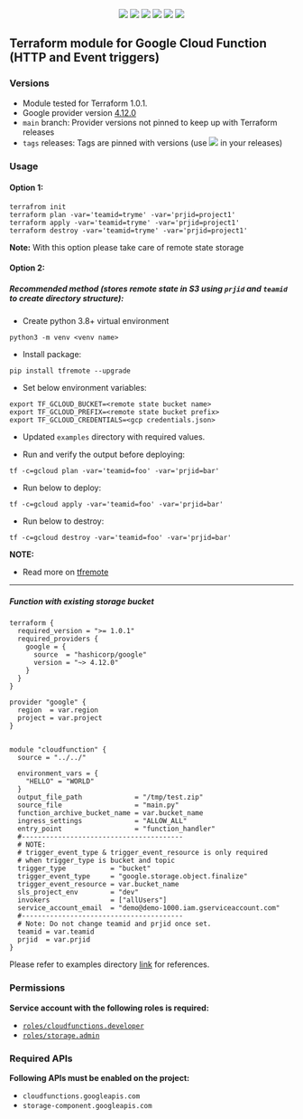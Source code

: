 <p align="center">
    <a href="https://github.com/tomarv2/terraform-google-cloudfunction/actions/workflows/pre-commit.yml" alt="Pre Commit">
        <img src="https://github.com/tomarv2/terraform-google-cloudfunction/actions/workflows/pre-commit.yml/badge.svg?branch=main" /></a>
    <a href="https://www.apache.org/licenses/LICENSE-2.0" alt="license">
        <img src="https://img.shields.io/github/license/tomarv2/terraform-google-cloudfunction" /></a>
    <a href="https://github.com/tomarv2/terraform-google-cloudfunction/tags" alt="GitHub tag">
        <img src="https://img.shields.io/github/v/tag/tomarv2/terraform-google-cloudfunction" /></a>
    <a href="https://github.com/tomarv2/terraform-google-cloudfunction/pulse" alt="Activity">
        <img src="https://img.shields.io/github/commit-activity/m/tomarv2/terraform-google-cloudfunction" /></a>
    <a href="https://stackoverflow.com/users/6679867/tomarv2" alt="Stack Exchange reputation">
        <img src="https://img.shields.io/stackexchange/stackoverflow/r/6679867"></a>
    <a href="https://twitter.com/intent/follow?screen_name=varuntomar2019" alt="follow on Twitter">
        <img src="https://img.shields.io/twitter/follow/varuntomar2019?style=social&logo=twitter"></a>
</p>

## Terraform module for Google Cloud Function (HTTP and Event triggers)

### Versions

- Module tested for Terraform 1.0.1.
- Google provider version [4.12.0](https://registry.terraform.io/providers/hashicorp/google/latest)
- `main` branch: Provider versions not pinned to keep up with Terraform releases
- `tags` releases: Tags are pinned with versions (use <a href="https://github.com/tomarv2/terraform-google-cloudfunction/tags" alt="GitHub tag">
        <img src="https://img.shields.io/github/v/tag/tomarv2/terraform-google-cloudfunction" /></a> in your releases)

### Usage

#### Option 1:

```
terrafrom init
terraform plan -var='teamid=tryme' -var='prjid=project1'
terraform apply -var='teamid=tryme' -var='prjid=project1'
terraform destroy -var='teamid=tryme' -var='prjid=project1'
```
**Note:** With this option please take care of remote state storage

#### Option 2:

##### Recommended method (stores remote state in S3 using `prjid` and `teamid` to create directory structure):

- Create python 3.8+ virtual environment
```
python3 -m venv <venv name>
```

- Install package:
```
pip install tfremote --upgrade
```

- Set below environment variables:
```
export TF_GCLOUD_BUCKET=<remote state bucket name>
export TF_GCLOUD_PREFIX=<remote state bucket prefix>
export TF_GCLOUD_CREDENTIALS=<gcp credentials.json>
```

- Updated `examples` directory with required values.

- Run and verify the output before deploying:
```
tf -c=gcloud plan -var='teamid=foo' -var='prjid=bar'
```

- Run below to deploy:
```
tf -c=gcloud apply -var='teamid=foo' -var='prjid=bar'
```

- Run below to destroy:
```
tf -c=gcloud destroy -var='teamid=foo' -var='prjid=bar'
```

**NOTE:**

- Read more on [tfremote](https://github.com/tomarv2/tfremote)
---

##### Function with existing storage bucket
```
terraform {
  required_version = ">= 1.0.1"
  required_providers {
    google = {
      source  = "hashicorp/google"
      version = "~> 4.12.0"
    }
  }
}

provider "google" {
  region  = var.region
  project = var.project
}


module "cloudfunction" {
  source = "../../"

  environment_vars = {
    "HELLO" = "WORLD"
  }
  output_file_path             = "/tmp/test.zip"
  source_file                  = "main.py"
  function_archive_bucket_name = var.bucket_name
  ingress_settings             = "ALLOW_ALL"
  entry_point                  = "function_handler"
  #----------------------------------------
  # NOTE:
  # trigger_event_type & trigger_event_resource is only required
  # when trigger_type is bucket and topic
  trigger_type           = "bucket"
  trigger_event_type     = "google.storage.object.finalize"
  trigger_event_resource = var.bucket_name
  sls_project_env        = "dev"
  invokers               = ["allUsers"]
  service_account_email  = "demo@demo-1000.iam.gserviceaccount.com"
  #----------------------------------------
  # Note: Do not change teamid and prjid once set.
  teamid = var.teamid
  prjid  = var.prjid
}
```

Please refer to examples directory [link](examples) for references.


### Permissions

**Service account with the following roles is required:**

- [`roles/cloudfunctions.developer`](https://cloud.google.com/iam/docs/understanding-roles#cloud-functions-roles)
- [`roles/storage.admin`](https://cloud.google.com/iam/docs/understanding-roles#cloud-storage-roles)

### Required APIs

**Following APIs must be enabled on the project:**

- `cloudfunctions.googleapis.com`
- `storage-component.googleapis.com`
